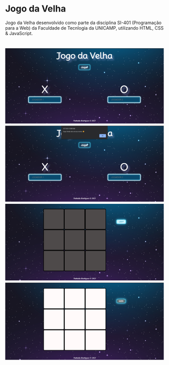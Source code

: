 # Jogo da Velha
Jogo da Velha desenvolvido como parte da disciplina SI-401 (Programação para a Web) da Faculdade de Tecnlogia da UNICAMP, utilizando HTML, CSS & JavaScript.

<h1 align="center">
  <img alt="tela-inicial" src="assets/tela-inicial.png" />
  <img alt="tela-inicial-alert" src="assets/tela-inicial-alert.png">
  <img alt="tabuleiro-versao-dark" src="assets/tabuleiro-versao-dark.png">
  <img alt="tabuleiro-versao-light" src="assets/tabuleiro-versao-light.png">
</h1>
